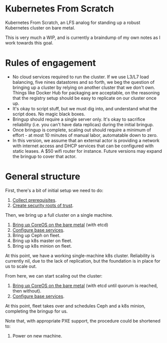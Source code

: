 # Kubernetes From Scratch

Kubernetes From Scratch, an LFS analog for standing up a robust
Kubernetes cluster on bare metal.

This is very much a WIP, and is currently a braindump of my own notes
as I work towards this goal.

# Rules of engagement

- No cloud services required to run the cluster. If we use L3/L7 load
  balancing, five nines datastores and so forth, we beg the question
  of bringing up a cluster by relying on another cluster that we don't
  own. Things like Docker Hub for packaging are acceptable, on the
  reasoning that the registry setup should be easy to replicate on our
  cluster once up.
- It's okay to script stuff, but we must dig into, and understand what
  the script does. No magic black boxes.
- Bringup should require a single server only. It's okay to sacrifice
  reliability (i.e. you can't have data replicas) during the initial
  bringup.
- Once bringup is complete, scaling out should require a minimum of
  effort - at most 10 minutes of manual labor, automatable down to
  zero.
- In this version, we assume that an external actor is providing a
  network with internet access and DHCP services that can be
  configured with static leases. A $50 wifi router for
  instance. Future versions may expand the bringup to cover that
  actor.

# General structure

First, there's a bit of initial setup we need to do:

1. [Collect prerequisites](/Prerequisites.md).
1. [Create security roots of trust](/Security.md).

Then, we bring up a full cluster on a single machine.

1. [Bring up CoreOS on the bare metal](/CoreOS-Bringup.md) (with etcd)
1. [Configure base services](/Base-Services-Bringup.md).
1. Bring up Ceph on fleet.
1. Bring up k8s master on fleet.
1. Bring up k8s minion on fleet.

At this point, we have a working single-machine k8s
cluster. Reliability is currently nil, due to the lack of replication,
but the foundation is in place for us to scale out.

From here, we can start scaling out the cluster:

1. [Bring up CoreOS on the bare metal](/CoreOS-Bringup.md) (with etcd
   until quorum is reached, then without).
1. [Configure base services](/Base-Services-Bringup.md).

At this point, fleet takes over and schedules Ceph and a k8s minion,
completing the bringup for us.

Note that, with appropriate PXE support, the procedure could be shortened to:

1. Power on new machine.
